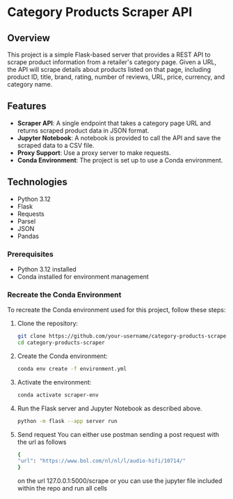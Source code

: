 # Category Products Scraper API

## Overview

This project is a simple Flask-based server that provides a REST API to scrape product information from a retailer's category page. Given a URL, the API will scrape details about products listed on that page, including product ID, title, brand, rating, number of reviews, URL, price, currency, and category name.

## Features

- **Scraper API**: A single endpoint that takes a category page URL and returns scraped product data in JSON format.
- **Jupyter Notebook**: A notebook is provided to call the API and save the scraped data to a CSV file.
- **Proxy Support**: Use a proxy server to make requests.
- **Conda Environment**: The project is set up to use a Conda environment.

## Technologies

- Python 3.12
- Flask
- Requests
- Parsel
- JSON
- Pandas

### Prerequisites

- Python 3.12 installed
- Conda installed for environment management

### Recreate the Conda Environment

To recreate the Conda environment used for this project, follow these steps:

1. Clone the repository:
   ```bash
   git clone https://github.com/your-username/category-products-scraper.git
   cd category-products-scraper
   ```

2. Create the Conda environment:
   ```bash
   conda env create -f environment.yml
   ```

3. Activate the environment:
   ```bash
   conda activate scraper-env
   ```

4. Run the Flask server and Jupyter Notebook as described above.
    ```bash
    python -m flask --app server run
    ```
5. Send request
    You can either use postman sending a post request with the url as follows
    ```bash
    {
    "url": "https://www.bol.com/nl/nl/l/audio-hifi/10714/"
    }
    ```
    on the url 127.0.0.1:5000/scrape
    or you can use the jupyter file included within the repo and run all cells